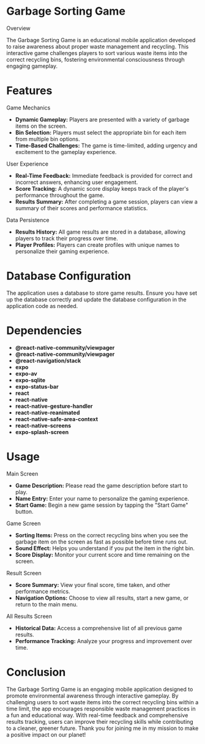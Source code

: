 # Garbage Sorting Game

Overview

The Garbage Sorting Game is an educational mobile application developed to raise awareness about proper waste management and recycling.
This interactive game challenges players to sort various waste items into the correct recycling bins,
fostering environmental consciousness through engaging gameplay.

# Features

Game Mechanics

- **Dynamic Gameplay:** Players are presented with a variety of garbage items on the screen.
- **Bin Selection:** Players must select the appropriate bin for each item from multiple bin options.
- **Time-Based Challenges:** The game is time-limited, adding urgency and excitement to the gameplay experience.
  
User Experience

- **Real-Time Feedback:** Immediate feedback is provided for correct and incorrect answers, enhancing user engagement.
- **Score Tracking:** A dynamic score display keeps track of the player's performance throughout the game.
- **Results Summary:** After completing a game session, players can view a summary of their scores and performance statistics.
  
Data Persistence

- **Results History:** All game results are stored in a database, allowing players to track their progress over time.
- **Player Profiles:** Players can create profiles with unique names to personalize their gaming experience.

# Database Configuration

The application uses a database to store game results. Ensure you have set up the database correctly and update the database configuration in the application code as needed.

# Dependencies

- **@react-native-community/viewpager**
- **@react-native-community/viewpager**
- **@react-navigation/stack**
- **expo**
- **expo-av**
- **expo-sqlite**
- **expo-status-bar**
- **react**
- **react-native**
- **react-native-gesture-handler**
- **react-native-reanimated**
- **react-native-safe-area-context**
- **react-native-screens**
- **expo-splash-screen**

# Usage

Main Screen
- **Game Description:** Please read the game description before start to play.
- **Name Entry:** Enter your name to personalize the gaming experience.
- **Start Game:** Begin a new game session by tapping the "Start Game" button.
  
Game Screen
- **Sorting Items:** Press on the correct recycling bins when you see the garbage item on the screen as fast as possible before time runs out.
- **Sound Effect:** Helps you understand if you put the item in the right bin.
- **Score Display:** Monitor your current score and time remaining on the screen.
  
Result Screen
- **Score Summary:** View your final score, time taken, and other performance metrics.
- **Navigation Options:** Choose to view all results, start a new game, or return to the main menu.
  
All Results Screen
- **Historical Data:** Access a comprehensive list of all previous game results.
- **Performance Tracking:** Analyze your progress and improvement over time.

# Conclusion

The Garbage Sorting Game is an engaging mobile application designed to promote environmental awareness through interactive gameplay. By challenging users to sort waste items into the correct recycling bins within a time limit, the app encourages responsible waste management practices in a fun and educational way. With real-time feedback and comprehensive results tracking, users can improve their recycling skills while contributing to a cleaner, greener future. Thank you for joining me in my mission to make a positive impact on our planet!
